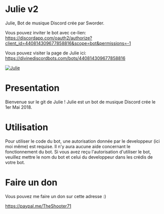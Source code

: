 # Julie v2

Julie, Bot de musique Discord crée par Sworder.

Vous pouvez inviter le bot avec ce-lien:
https://discordapp.com/oauth2/authorize?client_id=440814309677858816&scope=bot&permissions=-1

Vous pouvez visiter la page de Julie ici: https://divinediscordbots.com/bots/440814309677858816

[![Julie](https://divinediscordbots.com/api/widget/440814309677858816.svg)](https://divinediscordbots.com/bots/440814309677858816)

# Presentation
Bienvenue sur le git de Julie !
Julie est un bot de musique Discord crée le 1er Mai 2018.

# Utilisation
Pour utiliser le code du bot, une autorisation donnée par le developpeur (ici moi même) est requise.
Il n'y aura aucune aide concernant le fonctionnement du bot.
Si vous avez reçu l'autorisation d'utiliser le bot, veuillez mettre le nom du bot et celui du developpeur dans les crédis de votre bot.

# Faire un don

Vous pouvez me faire un don sur cette adresse :)

https://paypal.me/TheShooter71  


